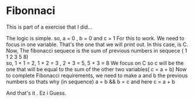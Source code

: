 # Fibonnaci
This is part of a exercise that I did... 

The logic is simple.
so, a = 0 , b = 0 and c = 1 
For this to work. We need to focus in one variable. That's the one that we will print out.
In this case, is C.
Now, The fibonacci sequece is the sum of previous numbers in sequece ( 1 1 2 3 5 8)                       
so, 1 + 1 = 2, 1 + 2 = 3 , 2 + 3 = 5, 5 + 3 = 8
We focus on C so c will be the one that will be equal to the sum of the other two variables( c = a + b)
Now to complete Fibonacci requirements, we need to make a and b the previous numbers so thats why (in sequence)
a = b && b = c and here c = a + b 

And that's it . Ez i Guess.
